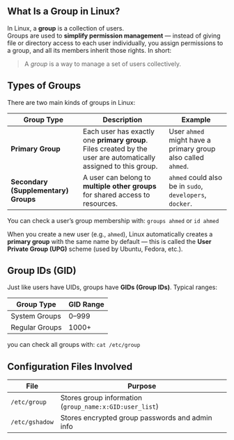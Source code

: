 ## **What Is a Group in Linux?**

In Linux, a **group** is a collection of users.  
Groups are used to **simplify permission management** — instead of giving file or directory access to each user individually, you assign permissions to a group, and all its members inherit those rights.
In short:
> A _group_ is a way to manage a set of users collectively.

## **Types of Groups**
There are two main kinds of groups in Linux:

| **Group Type**                       | **Description**                                                                                                  | **Example**                                                  |
| ------------------------------------ | ---------------------------------------------------------------------------------------------------------------- | ------------------------------------------------------------ |
| **Primary Group**                    | Each user has exactly one **primary group**. Files created by the user are automatically assigned to this group. | User `ahmed` might have a primary group also called `ahmed`. |
| **Secondary (Supplementary) Groups** | A user can belong to **multiple other groups** for shared access to resources.                                   | `ahmed` could also be in `sudo`, `developers`, `docker`.     |
You can check a user’s group membership with:
`groups ahmed`
or 
`id ahmed` 

When you create a new user (e.g., `ahmed`), Linux automatically creates a **primary group** with the same name by default — this is called the **User Private Group (UPG)** scheme (used by Ubuntu, Fedora, etc.).

## **Group IDs (GID)**
Just like users have UIDs, groups have **GIDs (Group IDs)**.
Typical ranges:

|**Group Type**|**GID Range**|
|---|---|
|System Groups|0–999|
|Regular Groups|1000+|

you can check all groups  with:
`cat /etc/group`

## **Configuration Files Involved**

| **File**       | **Purpose**                                             |
| -------------- | ------------------------------------------------------- |
| `/etc/group`   | Stores group information (`group_name:x:GID:user_list`) |
| `/etc/gshadow` | Stores encrypted group passwords and admin info         |
